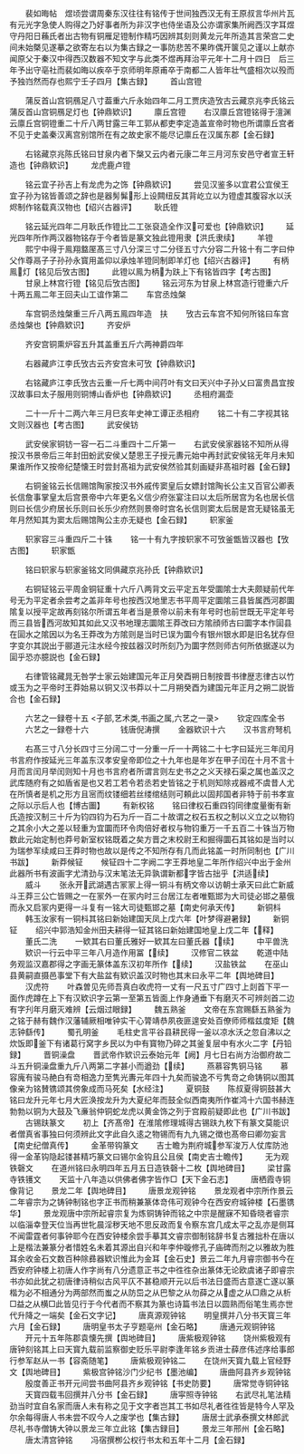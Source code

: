 <!-- { "loadSidebar": true } -->
　　裴如晦帖　煜顷尝谓周秦东汉往往有铭传于世间独西汉无有王原叔言华州片瓦有元光字急使人购得之乃好事者所为非汉字也侍坐语及公亦谓家集所阙西汉字耳煜守丹阳日蘓氏者出古物有铜雁足镫制作精巧因辨其刻则黄龙元年所造其言荣宫二史间未始槩见遂摹之欲寄左右以为集古録之一事防悲苦不果昨偶开箧见之谨以上献亦闻原父于秦汉中得西汉数器不知文字与此类不煜再拜治平元年十二月十四日　后三年予出守亳社而裴如晦以疾卒于京师明年原甫卒于南都二人皆年壮气盛相次以殁而予独岿然而存也熙宁壬子四月【集古録】
　　首山宫镫

　　蒲反首山宫铜鴈足八寸葢重六斤永始四年二月工贾庆造攷古云藏京兆李氏铭云蒲反首山宫铜鴈足灯也【钟鼎欵识】
　　廪丘宫镫
　　右汉廪丘宫镫铭得于澶渊云廪丘宫铜镫重二十斤八两甘露三年工郭从都吏李定造盖宣帝时物也所谓廪丘宫者不见于史盖秦汉离宫别馆所在有之故史家不能尽记廪丘在汉属东郡【金石録】

　　右铭藏京兆陈氏铭曰甘泉内者下槃又云内者元康二年三月河东安邑守者宣王轩造也【钟鼎欵识】
　　龙虎鹿卢镫

　　铭云宜子孙吉上有龙虎为之饰【钟鼎欵识】
　　尝见汉鉴多以宜君公宜侯王宜子孙为铭皆善颂之辞也是器髣髴形上设闗纽反其背屹立以为镫虚其腹容水以沃烬制作铭载真汉物也【绍兴古器评】
　　耿氏镫

　　铭云延光四年二月耿氏作镫比二工张裒造全作汉可爱也【钟鼎欵识】
　　延光四年所作两汉器物铭存于今者皆是篆文独此镫用隶【洪氏隶续】
　　羊镫
　　熙宁中得于鳯翔盩厔髙三寸八分深三寸二分径五寸六分容二升铭十有二字曰仲父作尊鬲子子孙孙永寳用盖仰以承烛羊镫同制即羊灯也【绍兴古器评】
　　有柄鳯灯【铭见后攷古图】
　　此镫以鳯为柄为趺上下有铭皆四字【考古图】
　　甘泉上林宫行镫【铭见后攷古图】
　　铭云河东为甘泉上林宫造行镫重六斤十两五鳯二年王回夫山工谊作第二
　　车宫丞烛槃

　　车宫铜丞烛槃重三斤八两五鳯四年造　扶
　　攷古云车宫不知何所铭曰车宫丞烛槃也【钟鼎欵识】
　　齐安炉

　　齐安宫铜熏炉容五升其盖重五斤六两神爵四年

　　右器藏庐江李氏攷古云齐安宫未可攷【钟鼎欵识】

　　右铭藏庐江李氏攷古云重一斤七两中间荇叶有文曰天兴中子孙乂曰富贵昌宜按汉故事曰太子服用则铜博山香炉也【钟鼎欵识】
　　丞相府漏壶

　　二十一斤十二两六年三月巳亥年史神工谭正丞相府
　　铭二十有二字视其铭文则汉器也【考古图】
　　武安侯钫

　　武安侯家铜钫一容一石二斗重四十二斤第一
　　右武安侯家器铭不知所从得按汉书景帝后三年封田蚡武安侯乂楚思王子授元夀元始中再封武安侯铭无年月未知果谁所作又按帝纪楚懐王时尝封髙祖为武安侯然验其刻画疑非髙祖时器【金石録】

　　右铜釜铭云长信赐馆陶家按汉书外戚传窦皇后女嫖封馆陶长公主又百官公卿表长信詹事掌皇太后宫景帝中六年更名义信少府张宴注曰以太后所居宫为名也居长信则曰长信少府居长乐则曰长乐少府然则景帝时宫名长信则窦太后居是宫无疑铭虽无年月然知其为窦太后赐馆陶公主亦无疑也【金石録】
　　轵家釜

　　轵家容三斗重四斤二十铢
　　铭一十有九字按轵家不可攷釜甑皆汉器也【攷古图】
　　轵家甑

　　铭曰轵家与轵家釜铭文同俱藏京兆孙氏【钟鼎欵识】

　　右铜钲铭云平周金铜钲重十六斤八两背文云平定五年受圜隂士大夫颇疑前代年号无为平定者余尝考之盖非年号也按西汉地里志书平周平定圜隂三县皆属西河郡圜隂复以授平定故再刻铭尔所谓五年者当是景帝以前未有年号时也前世既无平定年号而三县皆西河故知其如此又汉书地理志圜隂王莽改曰方隂顔师古曰圜字本作圁县在圁水之隂因以为名王莽改为方隂则是当时已误为圜今有银州银水即是旧名犹存但字变尔其説出于郦道元注水经今按兹器汉时所刻乃为圜字然则师古何所依据遂以为圁乎恐亦臆説也【金石録】

　　右律管铭藏晁无咎学士家云始建国元年正月癸酉朔日制按晋书律歴志律古以竹或玉为之平帝时王莽始易以铜又汉书莽以十二月朔癸酉为建国元年正月之朔二説皆合也【金石録】

　　六艺之一録卷十五
<子部,艺术类,书画之属,六艺之一录>
　　钦定四库全书
　　六艺之一録卷十六　　　　钱唐倪涛撰
　　金器欵识十六
　　汉书言府弩机

　　右髙三寸八分长四寸三分阔二寸一分重一斤一十两铭二十七字曰延光三年闰月书言府作按延光三年盖东汉孝安皇帝即位之十九年也是年岁在甲子闰在十月不言十月而言闰月举闰则知十月也书言府者所谓言则左史书之之义天禄石渠之属也盖汉之武库随府有之如盾省是也又若工若令若丞若史皆铭之于机则知除戎器戒不虞昔人尤在所慎者是机之形方且宻而纹镂细若丝缕绾结则可頼此以固邦国者非特于前书孝宣之际以示后人也【博古圗】
　　有新权铭
　　铭曰律权石重四钧同律度量衡有新氏造按汉制三十斤为钧四钧为石为斤一百二十故谓之权石五权之制以义立之以物钧之其余小大之差以轻重为宜圜而环令肉倍好者权与物钧重万一千五百二十铢当万物数此元始定制也莽号新室权铭既着之矣方晋之末校尉王和掘得圜石其铭如是当时以为瑞参军续咸曰王莽时物也故以是传之不知所存有几而此铭盖一时所同制也【广川书跋】
　　新莽候钲
　　候钲四十二字阙二字王莽地皇二年所作绍兴中出于金州此器所书有波画字尤清劲与汉末笔法无异孰谓新都字皆古拙乎【洪适续】
　　威斗
　　张永开武湖遇古冡冡上得一铜斗有柄文帝以访朝士承天曰此亡新威斗王莽三公亡皆赐之一在冡外一在冡内时三台居江左者唯甄邯为大司徒必邯之墓俄而永又启冡内更得一斗复有一铭大司徒甄邯之墓【南史何承天传】
　　新铜枓
　　韩玉汝家有一铜枓其铭曰新始建国天凤上戊六年【叶梦得避暑録】
　　新铜钲
　　绍兴中郭浩知金州田夫耕得一钲其铭曰新始建国地皇上戊二年【释】
　　董氏二洗
　　一欵其右曰董氏雅好一欵其左曰董氏器【续】
　　中平兽洗
　　欵识一行云中平三年八月造作用冨【续】
　　汉修官二铁盆
　　乾道中陆务观监汉嘉郡得之字画无篆体盖东汉初年所作【续】
　　汉盐铁盆
　　在巫山县黄嗣直摄邑事堂下有大盐盆有欵识盖汉时物也其末曰永平二年【舆地碑目】
　　汉虎符
　　叶森曽见先师吾真白收虎符一丈有一尺五寸广四寸上剡首下平一面作虎蹲在上下有汉欵识字云第一至第五皆面上作身通垂下有磨灭不可辨剡首二边有字刋年月磨灭难辨【云烟过眼録】
　　魏五熟釜
　　文帝在东宫赐繇五熟釜为之铭于赫有魏作汉藩辅厥相唯钟实干心膂靖恭夙夜匪遑安处百僚师师楷兹度矩【魏志钟繇传】
　　蜀孔明釜
　　毛柱史言平谷县耕民得一釜以凉水沃之忽自沸以之炊饭即釜下有诸葛行窝字乡民以为中有寳物乃碎之其釜复层中有水火二字【丹铅録】
　　晋铜澡盘
　　晋武帝作欵识云泰始元年【阙】月七日右尚方治御府故二斗五升铜澡盘重九斤八两第二字甚小而遒劲【续】
　　燕慕容隽铜马铭
　　慕容廆有骏马赩白有竒相逸力至隽光夀元年四十九矣而骏逸不亏隽竒之命铸铜以图其像亲为铭賛镌颂其傍象成而马死矣【水经注】
　　夏铜鼓
　　陈叔夏得铜鼓甚大铭曰龙升元年七月大匠涣按龙升为大夏纪年而鼓全似西南夷所作崔鸿十六国书赫连勃勃以铜为大鼓及飞亷翁仲铜蛇龙虎以黄金饰之列于宫殿前疑即此也【广川书跋】
　　古锡趺篆文
　　初上【齐髙帝】在淮隂修理城得古锡趺九枚下有篆文莫能识者僧真省事独曰何须辨此文字此自久逺之物锡而有九九锡之徴也髙帝曰卿勿妄言【南史纪僧真传】
　　金革带钩篆文
　　吉士瞻为荆府城参军浚万人仗库防池得一金革钩隐起镂甚精巧篆文曰锡尔金钩且公且侯【南史吉士瞻传】
　　无为观铁磬文
　　在道州铭曰永明四年五月五日造铁磬十二枚【舆地碑目】
　　梁甘露寺铁镬文
　　天监十八年造以供佛者佛字皆作□【天下金石志】
　　唐栖霞寺铜像背记
　　景龙二年【舆地碑目】
　　唐景龙观钟铭
　　景龙观者中宗所作景云二年睿宗为之铸钟制铭也字正书而稍兼篆体竒伟可观钟今在西安府城钟楼【石墨镌华】
　　景龙观唐中宗所起睿宗复为炼铜铸钟而铭之中宗是醒寐不知昏晓者睿宗以临淄幸登天位当再世牝晨淫秽天地不思反政而复令察东宫几成太平之乱亦是侧耳不闻雷霆者何事钟耶今在西安钟楼余尝手摹其文睿宗御制铭辞书复古雅拙朴在唐以上是楷法兼篆分者惜姓名未着其源出自兴和年李仲璇修孔子庙碑而剂之以雅故为胜耳余收金石文数百种除彞器欵识惟此为金耳【金石史】景云二年九月睿宗御书今在西安府钟楼上初唐人作字尚有八分遗意正书之中徃徃杂出篆体无论欧虞诸子即睿宗书亦如此犹之初唐律诗稍似古风平仄不甚稳顺开元以后书法日盛而古意遂亡遂以篆楷为必不相通分为两部然而蚩之从防岊之从巴黎之从勿薛之从虚之从□鼎之从析□益之从横□此皆见行于今代者而不察其为篆也诗篇书法日以圆熟而俗笔生焉亦世代升降之一端矣【金石文字记】
　　唐真源观钟铭
　　明皇撰并八分书天寳三年六月【金石録】
　　唐明皇书太子亨题亳州【金石略】
　　唐通元观铜钟铭
　　开元十五年陈郡袁懐先撰【舆地碑目】
　　唐紫极观钟铭
　　饶州紫极观有唐钟刻铭其上曰天寳九载前监察御史贬乐平尉李逢年铭乡贡进士薛彦伟述序给事郎行参军赵从一书【容斋随笔】
　　唐紫极观钟铭二
　　在饶州天寳九载上官经野文【舆地碑目】
　　紫极宫钟铭沙门少纪书【墨池编】
　　唐曲阿县齐乡观钟铭
　　殷度善正书开元间尝书曲阿县齐乡观钟铭【书史防要】
　　唐常觉寺铜钟铭
　　天寳四载韦回撰并八分书【金石録】
　　唐寜照寺钟铭
　　右武尽礼笔法精劲当时宜自名家而唐人未有称之见于文字者岂其工书如尽礼者徃徃皆是特今人罕及尔余每得唐人书未尝不叹今人之废学也【集古録】
　　唐居士武承泰撰文林郎武尽礼书寺僧铸大钟以景龙三年立此铭【集古録目】
　　景龙三年邢州【金石略】
　　唐太清宫钟铭
　　冯宿撰栁公权行书太和五年十二月【金石録】
